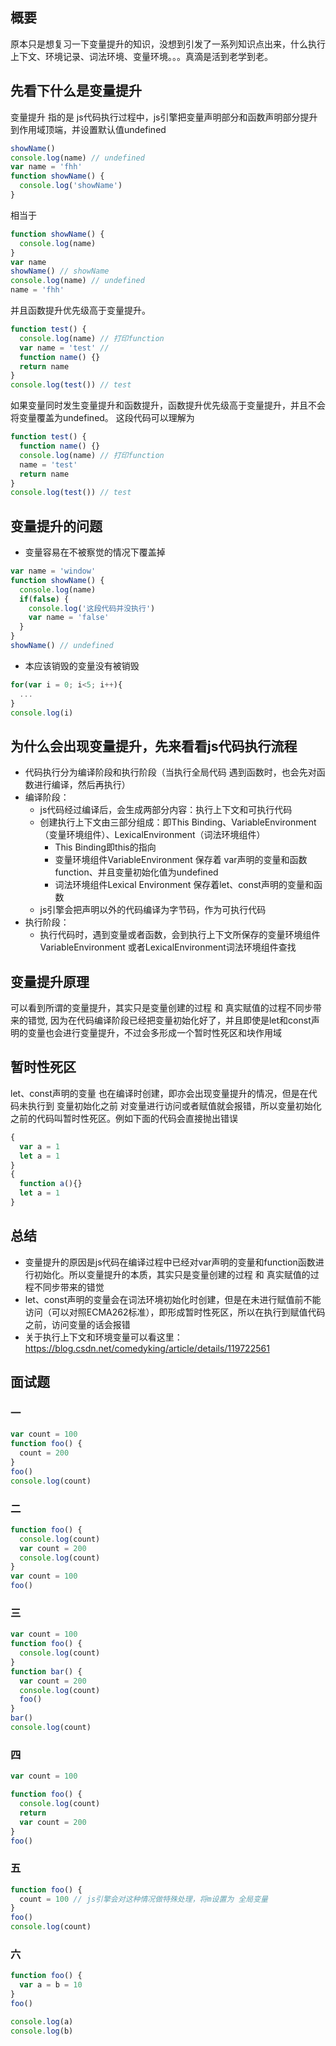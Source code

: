 ## 概要
原本只是想复习一下变量提升的知识，没想到引发了一系列知识点出来，什么执行上下文、环境记录、词法环境、变量环境。。。真滴是活到老学到老。
## 先看下什么是变量提升
变量提升 指的是 js代码执行过程中，js引擎把变量声明部分和函数声明部分提升到作用域顶端，并设置默认值undefined
```js
showName()
console.log(name) // undefined
var name = 'fhh'
function showName() {
  console.log('showName')
}
```
相当于
```js
function showName() {
  console.log(name)
}
var name
showName() // showName
console.log(name) // undefined
name = 'fhh'
```
并且函数提升优先级高于变量提升。
```js
function test() {
  console.log(name) // 打印function
  var name = 'test' // 
  function name() {}
  return name 
}
console.log(test()) // test
```
如果变量同时发生变量提升和函数提升，函数提升优先级高于变量提升，并且不会将变量覆盖为undefined。
这段代码可以理解为
```js
function test() {
  function name() {}
  console.log(name) // 打印function
  name = 'test'
  return name 
}
console.log(test()) // test
```
## 变量提升的问题
+ 变量容易在不被察觉的情况下覆盖掉
```js
var name = 'window'
function showName() {
  console.log(name)
  if(false) {
    console.log('这段代码并没执行')
    var name = 'false'
  }
}
showName() // undefined
```
+ 本应该销毁的变量没有被销毁
```js
for(var i = 0; i<5; i++){
  ...
}
console.log(i)
```
## 为什么会出现变量提升，先来看看js代码执行流程
+ 代码执行分为编译阶段和执行阶段（当执行全局代码 遇到函数时，也会先对函数进行编译，然后再执行）
+ 编译阶段：
  + js代码经过编译后，会生成两部分内容：执行上下文和可执行代码
  + 创建执行上下文由三部分组成：即This Binding、VariableEnvironment（变量环境组件）、LexicalEnvironment（词法环境组件）
    + This Binding即this的指向
    + 变量环境组件VariableEnvironment 保存着 var声明的变量和函数function、并且变量初始化值为undefined
    + 词法环境组件Lexical Environment 保存着let、const声明的变量和函数
  + js引擎会把声明以外的代码编译为字节码，作为可执行代码
+ 执行阶段：
  + 执行代码时，遇到变量或者函数，会到执行上下文所保存的变量环境组件VariableEnvironment 或者LexicalEnvironment词法环境组件查找
## 变量提升原理
可以看到所谓的变量提升，其实只是变量创建的过程 和 真实赋值的过程不同步带来的错觉, 因为在代码编译阶段已经把变量初始化好了，并且即使是let和const声明的变量也会进行变量提升，不过会多形成一个暂时性死区和块作用域
## 暂时性死区
let、const声明的变量 也在编译时创建，即亦会出现变量提升的情况，但是在代码未执行到 变量初始化之前 对变量进行访问或者赋值就会报错，所以变量初始化之前的代码叫暂时性死区。例如下面的代码会直接抛出错误
```js
{
  var a = 1
  let a = 1 
}
{
  function a(){}
  let a = 1 
}
```
## 总结
+ 变量提升的原因是js代码在编译过程中已经对var声明的变量和function函数进行初始化。所以变量提升的本质，其实只是变量创建的过程 和 真实赋值的过程不同步带来的错觉
+ let、const声明的变量会在词法环境初始化时创建，但是在未进行赋值前不能访问（可以对照ECMA262标准），即形成暂时性死区，所以在执行到赋值代码之前，访问变量的话会报错
+ 关于执行上下文和环境变量可以看这里：https://blog.csdn.net/comedyking/article/details/119722561


## 面试题
### 一
```js
var count = 100
function foo() {
  count = 200
}
foo()
console.log(count)

```

### 二
```js
function foo() {
  console.log(count)
  var count = 200
  console.log(count)
}
var count = 100
foo()
```

### 三

```js
var count = 100
function foo() {
  console.log(count)
}
function bar() {
  var count = 200
  console.log(count)
  foo()
}
bar()
console.log(count)
```

### 四
```js
var count = 100

function foo() {
  console.log(count)
  return
  var count = 200
}
foo()
```

### 五
```js
function foo() {
  count = 100 // js引擎会对这种情况做特殊处理，将m设置为 全局变量
}
foo()
console.log(count)

```

### 六
```js
function foo() {
  var a = b = 10
}
foo()

console.log(a)
console.log(b)
```